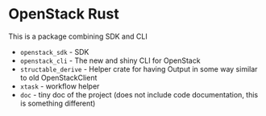 # OpenStack Rust

This is a package combining SDK and CLI

- `openstack_sdk` - SDK
- `openstack_cli` - The new and shiny CLI for OpenStack
- `structable_derive` - Helper crate for having Output in some way similar to old OpenStackClient
- `xtask` - workflow helper
- `doc` - tiny doc of the project (does not include code documentation, this is something different)
